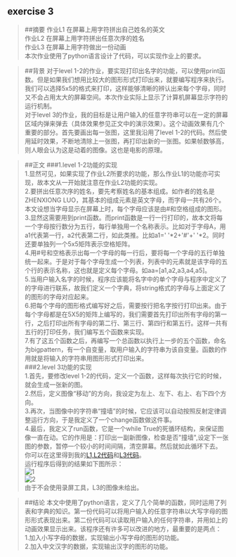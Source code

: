 ## exercise 3

>##摘要
作业L1 在屏幕上用字符拼出自己姓名的英文  
作业L2 在屏幕上用字符拼出任意次序的姓名  
作业L3 在屏幕上用字符做出一份动画  
本次作业使用了python语言设计了代码，可以实现作业上的要求。

>##背景
对于level 1-2的作业，要实现打印出名字的功能，可以使用print函数。但是如果我们想用比较大的图形形式打印出来，就要编写程序来执行。我们可以选择5x5的格式来打印，这样能够清晰的辨认出来每个字母，同时又不会占用太大的屏幕空间。本次作业实际上显示了计算机屏幕显示字符的运行机制。  
对于level 3的作业，我的目标是让用户输入的任意字符串可以在一定的屏幕区域内弹来弹去（具体效果参见正文中的演示效果）。这个动画效果有几个重要的部分。首先要画出每一张图，这里我沿用了level 1-2的代码。然后使用延时效果，不断地清除上一张图，再打印出新的一张图。如果帧数够高，则人眼会认为这是动着的图像。这也是电影的原理。

>##正文
###1.level 1-2功能的实现  
1.显然可见，如果实现了作业L2所要求的功能，那么作业L1的功能亦可实现，故本文从一开始就注意在作业L2功能的实现。  
2.要拼出任意次序的姓名，要先考察姓名的基本组成。如作者的姓名是ZHENXIONG LUO，其基本的组成元素是英文字母，而字母一共有26个。本文设想当字母显示在屏幕上时，每个字母应该是由#和空格组成的图形。  
3.显然这需要用到print函数。而print函数是一行一行打印的，故本文将每一个字母按行数分为五行，每行单独用一个名称表示。比如对于字母A，用a1代表第一行，a2代表第二行，如此类推。比如a1=' '*2+'#'+' '*2。同时还要单独列一个5x5矩阵表示空格矩阵。  
4.用#号和空格表示出每一个字母的每一行后，要将每一个字母的五行单独统一起来。于是对于每个字母生成一个列表，列表中的元素就是该字母的五个行的表示名称，这也就是定义每个字母。如aa=[a1,a2,a3,a4,a5]。  
5.当用户输入名字的时候，程序应该能将名字中的单个字母与程序中定义了的字母进行联系，故我们定义一个字典，将string格式的字母与上面定义了的图形的字母对应起来。  
6.把每个字母的图形格式编写好之后，需要按行把名字按行打印出来。由于每个字母都是在5X5的矩阵上编写的，我们需要首先打印出所有字母的第一行，之后打印出所有字母的第二行、第三行、第四行和第五行。这样一共有五行的打印任务，我们编写五个函数来实现。  
7.有了这五个函数之后，再编写一个总函数以执行上一步的五个函数，命名为bigpattern，有一个自变量，取用户输入的字符串为该自变量。函数的作用就是将输入的字符串用图形形式打印出来。  
###2.level 3功能的实现  
1.首先，要修改level 1-2的代码，定义一个函数，这样每次执行它的时候，就会生成一张新的图。  
2.然后，定义图像“移动”的方向，我设定为左上、左下、右上、右下四个方向。  
3.再次，当图像中的字符串“撞墙”的时候，它应该可以自动按照反射定律调整运行方向，于是我定义了一个change函数做这件事。  
4.最后，我定义了run函数，它是一个while True的死循环结构，来保证图像一直在动。它的作用是：打印出一副新图像，检查是否"撞墙",设定下一张图的参数，暂停一个较小的时间间隔，清空屏幕。然后就如此循环下去。  
你可以在这里得到我的[L1,L2代码]()和[L3代码]()。  
运行程序后得到的结果如下图所示：  
![1]()  
![2]()  
由于不会使用录屏工具，L3的图像未给出。 

>##结论
本文中使用了python语言，定义了几个简单的函数，同时运用了列表和字典的知识。第一份代码可以将用户输入的任意字符串以大写字母的图形形式表现出来。第二份代码可以读取用户输入的任何字符串，并用如上的动画效果显示出来。该程序还有许多可以改进的地方，最重要的是两点：  
1.加入小写字母的数据，实现输出小写字母的图形的功能。  
2.加入中文汉字的数据，实现输出汉字的图形的功能。
